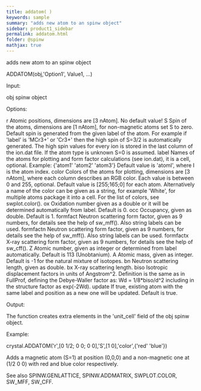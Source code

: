 ```yaml
---
title: addatom( )
keywords: sample
summary: "adds new atom to an spinw object"
sidebar: product1_sidebar
permalink: addatom.html
folder: @spinw
mathjax: true
---
```

  adds new atom to an spinw object
 
  ADDATOM(obj,'Option1', Value1, ...)
 
  Input:
 
  obj       spinw object
 
  Options:
 
  r         Atomic positions, dimensions are [3 nAtom]. No default value!
  S         Spin of the atoms, dimensions are [1 nAtom], for non-magnetic
            atoms set S to zero. Default spin is generated from the given
            label of the atom. For example if 'label' is 'MCr3+' or 'Cr3+'
            then the high spin of S=3/2 is automatically generated. The
            high spin values for every ion is stored in the last column of
            the ion.dat file. If the atom type is unknown S=0 is assumed.
  label     Names of the atoms for plotting and form factor
            calculations (see ion.dat), it is a cell, optional.
            Example:
            {'atom1' 'atom2' 'atom3'}
            Default value is 'atomI', where I is the atom index.
  color     Colors of the atoms for plotting, dimensions are [3 nAtom],
            where each column describes an RGB color. Each value is between
            0 and 255, optional. Default value is [255;165;0] for each
            atom.
            Alternatively a name of the color can be given as a string, for
            example 'White', for multiple atoms package it into a cell. For
            the list of colors, see swplot.color().
  ox        Oxidation number given as a double or it will be determined
            automatically from label. Default is 0.
  occ       Occupancy, given as double. Default is 1.
  formfact  Neutron scattering form factor, given as 9 numbers, for details
            see the help of sw_mff(). Also string labels can be used.
  formfactn  Neutron scattering form factor, given as 9 numbers, for details
            see the help of sw_mff(). Also string labels can be used.
  formfactx X-ray scattering form factor, given as 9 numbers, for details
            see the help of sw_cff().
  Z         Atomic number, given as integer or determined from label
            automatically. Default is 113 (Unobtanium).
  A         Atomic mass, given as integer. Default is -1 for the natural
            mixture of isotopes.
  bn        Neutron scattering length, given as double.
  bx        X-ray scattering length.
  biso      Isotropic displacement factors in units of Angstrom^2.
            Definition is the same as in FullProf, defining the
            Debye-Waller factor as:
                Wd = 1/8*biso/d^2
            including in the structure factor as exp(-2Wd).
  update    If true, existing atom with the same label and position as a
            new one will be updated. Default is true.
    
  Output:
 
  The function creates extra elements in the 'unit_cell' field of the obj
  spinw object.
 
  Example:
 
  crystal.ADDATOM('r',[0 1/2; 0 0; 0 0],'S',[1 0],'color',{'red' 'blue'})
 
  Adds a magnetic atom (S=1) at position (0,0,0) and a non-magnetic one at
  (1/2 0 0) with red and blue color respectively.
 
  See also SPINW.GENLATTICE, SPINW.ADDMATRIX, SWPLOT.COLOR, SW_MFF, SW_CFF.
 
